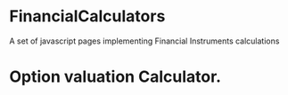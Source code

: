 # FinancialCalculators
A set of javascript pages implementing Financial Instruments calculations
# Option valuation Calculator.
